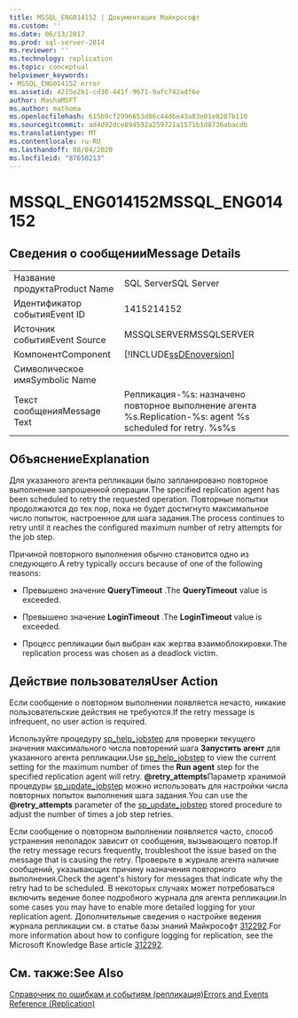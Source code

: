 ```yaml
---
title: MSSQL_ENG014152 | Документация Майкрософт
ms.custom: ''
ms.date: 06/13/2017
ms.prod: sql-server-2014
ms.reviewer: ''
ms.technology: replication
ms.topic: conceptual
helpviewer_keywords:
- MSSQL_ENG014152 error
ms.assetid: 4215e2b1-cd30-441f-9671-9afc742adf6e
author: MashaMSFT
ms.author: mathoma
ms.openlocfilehash: 615b9cf2996653d86c44d6e43a83e01e8287b110
ms.sourcegitcommit: ad4d92dce894592a259721a1571b1d8736abacdb
ms.translationtype: MT
ms.contentlocale: ru-RU
ms.lasthandoff: 08/04/2020
ms.locfileid: "87658213"
---
```

# <a name="mssql_eng014152"></a><span data-ttu-id="b92db-102">MSSQL_ENG014152</span><span class="sxs-lookup"><span data-stu-id="b92db-102">MSSQL_ENG014152</span></span>
    
## <a name="message-details"></a><span data-ttu-id="b92db-103">Сведения о сообщении</span><span class="sxs-lookup"><span data-stu-id="b92db-103">Message Details</span></span>  
  
|||  
|-|-|  
|<span data-ttu-id="b92db-104">Название продукта</span><span class="sxs-lookup"><span data-stu-id="b92db-104">Product Name</span></span>|<span data-ttu-id="b92db-105">SQL Server</span><span class="sxs-lookup"><span data-stu-id="b92db-105">SQL Server</span></span>|  
|<span data-ttu-id="b92db-106">Идентификатор события</span><span class="sxs-lookup"><span data-stu-id="b92db-106">Event ID</span></span>|<span data-ttu-id="b92db-107">14152</span><span class="sxs-lookup"><span data-stu-id="b92db-107">14152</span></span>|  
|<span data-ttu-id="b92db-108">Источник события</span><span class="sxs-lookup"><span data-stu-id="b92db-108">Event Source</span></span>|<span data-ttu-id="b92db-109">MSSQLSERVER</span><span class="sxs-lookup"><span data-stu-id="b92db-109">MSSQLSERVER</span></span>|  
|<span data-ttu-id="b92db-110">Компонент</span><span class="sxs-lookup"><span data-stu-id="b92db-110">Component</span></span>|[!INCLUDE[ssDEnoversion](../../includes/ssdenoversion-md.md)]|  
|<span data-ttu-id="b92db-111">Символическое имя</span><span class="sxs-lookup"><span data-stu-id="b92db-111">Symbolic Name</span></span>||  
|<span data-ttu-id="b92db-112">Текст сообщения</span><span class="sxs-lookup"><span data-stu-id="b92db-112">Message Text</span></span>|<span data-ttu-id="b92db-113">Репликация-%s: назначено повторное выполнение агента %s.</span><span class="sxs-lookup"><span data-stu-id="b92db-113">Replication-%s: agent %s scheduled for retry.</span></span> <span data-ttu-id="b92db-114">%s</span><span class="sxs-lookup"><span data-stu-id="b92db-114">%s</span></span>|  
  
## <a name="explanation"></a><span data-ttu-id="b92db-115">Объяснение</span><span class="sxs-lookup"><span data-stu-id="b92db-115">Explanation</span></span>  
 <span data-ttu-id="b92db-116">Для указанного агента репликации было запланировано повторное выполнение запрошенной операции.</span><span class="sxs-lookup"><span data-stu-id="b92db-116">The specified replication agent has been scheduled to retry the requested operation.</span></span> <span data-ttu-id="b92db-117">Повторные попытки продолжаются до тех пор, пока не будет достигнуто максимальное число попыток, настроенное для шага задания.</span><span class="sxs-lookup"><span data-stu-id="b92db-117">The process continues to retry until it reaches the configured maximum number of retry attempts for the job step.</span></span>  
  
 <span data-ttu-id="b92db-118">Причиной повторного выполнения обычно становится одно из следующего.</span><span class="sxs-lookup"><span data-stu-id="b92db-118">A retry typically occurs because of one of the following reasons:</span></span>  
  
-   <span data-ttu-id="b92db-119">Превышено значение **QueryTimeout** .</span><span class="sxs-lookup"><span data-stu-id="b92db-119">The **QueryTimeout** value is exceeded.</span></span>  
  
-   <span data-ttu-id="b92db-120">Превышено значение **LoginTimeout** .</span><span class="sxs-lookup"><span data-stu-id="b92db-120">The **LoginTimeout** value is exceeded.</span></span>  
  
-   <span data-ttu-id="b92db-121">Процесс репликации был выбран как жертва взаимоблокировки.</span><span class="sxs-lookup"><span data-stu-id="b92db-121">The replication process was chosen as a deadlock victim.</span></span>  
  
## <a name="user-action"></a><span data-ttu-id="b92db-122">Действие пользователя</span><span class="sxs-lookup"><span data-stu-id="b92db-122">User Action</span></span>  
 <span data-ttu-id="b92db-123">Если сообщение о повторном выполнении появляется нечасто, никакие пользовательские действия не требуются.</span><span class="sxs-lookup"><span data-stu-id="b92db-123">If the retry message is infrequent, no user action is required.</span></span>  
  
 <span data-ttu-id="b92db-124">Используйте процедуру [sp_help_jobstep](/sql/relational-databases/system-stored-procedures/sp-help-jobstep-transact-sql) для проверки текущего значения максимального числа повторений шага **Запустить агент** для указанного агента репликации.</span><span class="sxs-lookup"><span data-stu-id="b92db-124">Use [sp_help_jobstep](/sql/relational-databases/system-stored-procedures/sp-help-jobstep-transact-sql) to view the current setting for the maximum number of times the **Run agent** step for the specified replication agent will retry.</span></span> <span data-ttu-id="b92db-125">**@retry_attempts**Параметр хранимой процедуры [sp_update_jobstep](/sql/relational-databases/system-stored-procedures/sp-update-jobstep-transact-sql) можно использовать для настройки числа повторных попыток выполнения шага задания.</span><span class="sxs-lookup"><span data-stu-id="b92db-125">You can use the **@retry_attempts** parameter of the [sp_update_jobstep](/sql/relational-databases/system-stored-procedures/sp-update-jobstep-transact-sql) stored procedure to adjust the number of times a job step retries.</span></span>  
  
 <span data-ttu-id="b92db-126">Если сообщение о повторном выполнении появляется часто, способ устранения неполадок зависит от сообщения, вызывающего повтор.</span><span class="sxs-lookup"><span data-stu-id="b92db-126">If the retry message recurs frequently, troubleshoot the issue based on the message that is causing the retry.</span></span> <span data-ttu-id="b92db-127">Проверьте в журнале агента наличие сообщений, указывающих причину назначения повторного выполнения.</span><span class="sxs-lookup"><span data-stu-id="b92db-127">Check the agent's history for messages that indicate why the retry had to be scheduled.</span></span> <span data-ttu-id="b92db-128">В некоторых случаях может потребоваться включить ведение более подробного журнала для агента репликации.</span><span class="sxs-lookup"><span data-stu-id="b92db-128">In some cases you may have to enable more detailed logging for your replication agent.</span></span> <span data-ttu-id="b92db-129">Дополнительные сведения о настройке ведения журнала репликации см. в статье базы знаний Майкрософт [312292](https://support.microsoft.com/kb/312292).</span><span class="sxs-lookup"><span data-stu-id="b92db-129">For more information about how to configure logging for replication, see the Microsoft Knowledge Base article [312292](https://support.microsoft.com/kb/312292).</span></span>  
  
## <a name="see-also"></a><span data-ttu-id="b92db-130">См. также:</span><span class="sxs-lookup"><span data-stu-id="b92db-130">See Also</span></span>  
 [<span data-ttu-id="b92db-131">Справочник по ошибкам и событиям (репликация)</span><span class="sxs-lookup"><span data-stu-id="b92db-131">Errors and Events Reference &#40;Replication&#41;</span></span>](errors-and-events-reference-replication.md)  
  
  
